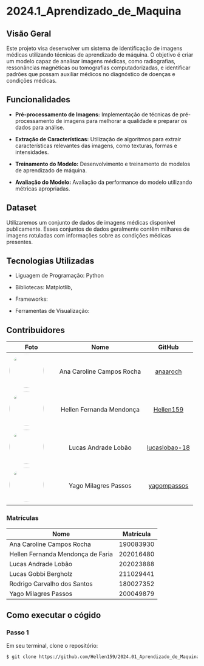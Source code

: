 # 2024.1_Aprendizado_de_Maquina

## Visão Geral

Este projeto visa desenvolver um sistema de identificação de imagens médicas utilizando técnicas de aprendizado de máquina. O objetivo é criar um modelo capaz de analisar imagens médicas, como radiografias, ressonâncias magnéticas ou tomografias computadorizadas, e identificar padrões que possam auxiliar médicos no diagnóstico de doenças e condições médicas.

## Funcionalidades

- <b>Pré-processamento de Imagens:</b> Implementação de técnicas de pré-processamento de imagens para melhorar a qualidade e preparar os dados para análise.

- <b>Extração de Características:</b> Utilização de algoritmos para extrair características relevantes das imagens, como texturas, formas e intensidades.

- <b>Treinamento do Modelo:</b> Desenvolvimento e treinamento de modelos de aprendizado de máquina.

- <b>Avaliação do Modelo:</b>  Avaliação da performance do modelo utilizando métricas apropriadas.

## Dataset 

Utilizaremos um conjunto de dados de imagens médicas disponível publicamente. Esses conjuntos de dados geralmente contêm milhares de imagens rotuladas com informações sobre as condições médicas presentes.

## Tecnologias Utilizadas

- Liguagem de Programação: Python

- Bibliotecas: Matplotlib, 

- Frameworks:

- Ferramentas de Visualização:



## Contribuidores

|                                                                                        **Foto**                                                                                         |         **Nome**         |                    **GitHub**                     |
| :-------------------------------------------------------------------------------------------------------------------------------------------------------------------------------------: | :----------------------: | :-----------------------------------------------: |
|   <a href="https://github.com/anaaroch"><img src="https://avatars.githubusercontent.com/u/71738607?v=4" height="auto" width="90" style="border-radius:50%"></a> &nbsp; &nbsp; &nbsp;   | Ana Caroline Campos Rocha |     [anaaroch](https://github.com/anaaroch)     |
|   <a href="https://github.com/Hellen159"><img src="https://avatars.githubusercontent.com/u/84354824?v=4" height="auto" width="90" style="border-radius:50%"></a> &nbsp; &nbsp; &nbsp;   | Hellen Fernanda Mendonça |     [Hellen159](https://github.com/Hellen159)     |
| <a href="https://github.com/lucaslobao-18"><img src="https://avatars.githubusercontent.com/u/83256558?v=4" height="auto" width="90" style="border-radius:50%"></a> &nbsp; &nbsp; &nbsp; |   Lucas Andrade Lobão    | [lucaslobao-18](https://github.com/lucaslobao-18) |
| <a href="https://github.com/yagompassos-18"><img src="https://avatars.githubusercontent.com/u/73550220?v=4" height="auto" width="90" style="border-radius:50%"></a> &nbsp; &nbsp; &nbsp; |   Yago Milagres Passos  | [yagompassos](https://github.com/yagompassos) |


### Matrículas

| Nome                              | Matrícula |
| --------------------------------- | --------- |
| Ana Caroline Campos Rocha             | 190083930 |
| Hellen Fernanda Mendonça de Faria | 202016480 |
| Lucas Andrade Lobão               | 202023888 |
| Lucas Gobbi Bergholz                | 211029441 |
| Rodrigo Carvalho dos Santos         | 180027352 |
| Yago Milagres Passos   | 200049879 |


## Como executar o cógido

### Passo 1
Em seu terminal, clone o repositório:
```bash
$ git clone https://github.com/Hellen159/2024.01_Aprendizado_de_Maquina.git
```


